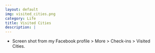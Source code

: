 ```yaml
---
layout: default
img: visited_cities.png
category: Life
title: Visited Cities
description: |
---
```


* Screen shot from my Facebook profile > More > Check-ins > Visited Cities.